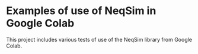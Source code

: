 # Examples of use of NeqSim in Google Colab

This project includes various tests of use of the NeqSim library from Google Colab.
